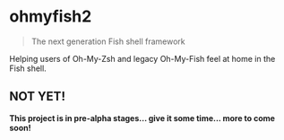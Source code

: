 # ohmyfish2

> The next generation Fish shell framework

Helping users of Oh-My-Zsh and legacy Oh-My-Fish feel at home in the Fish shell.

## NOT YET!

**This project is in pre-alpha stages... give it some time... more to come soon!**
